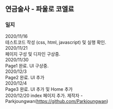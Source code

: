 ## 연금술사 - 파울로 코엘료
### 일지

2020/11/16  
테스트코드 작성 (css, html, javascript) 및 실행 확인.  
2020/11/21  
페이지 구성 및 디자인 구상중.  
2020/11/30  
Page1 완료. UI 구상중.  
2020/12/3  
Page2 완료. UI 추가  
2020/12/4  
Page3 완료. UI 추가 및 Home 추가  
2020/12/20
index 페이지 추가.
제작자	-	Parkjoungwan(https://github.com/Parkjoungwan)
